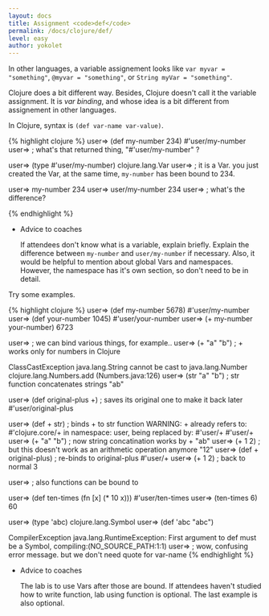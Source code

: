 ```yaml
---
layout: docs
title: Assignment <code>def</code>
permalink: /docs/clojure/def/
level: easy
author: yokolet
---
```


In other languages, a variable assignement looks like `var myvar = "something"`, `@myvar = "something"`, or `String myVar = "something"`.

Clojure does a bit different way. Besides, Clojure doesn't call it the variable assignment. It is *var binding*, and whose idea is a bit different from assignement in other languages.

In Clojure, syntax is `(def var-name var-value)`.

{% highlight clojure %}
user=> (def my-number 234)
#'user/my-number
user=> ; what's that returned thing, "#'user/my-number" ?

user=> (type #'user/my-number)
clojure.lang.Var
user=> ; it is a Var. you just created the Var, at the same time, `my-number` has been bound to 234.

user=> my-number
234
user=> user/my-number
234
user=> ; what's the difference?

{% endhighlight %}

- Advice to coaches

    If attendees don't know what is a variable, explain briefly.
    Explain the difference between `my-number` and `user/my-number` if necessary.
    Also, it would be helpful to mention about global Vars and namespaces.
    However, the namespace has it's own section, so don't need to be in detail.

Try some examples.

{% highlight clojure %}
user=> (def my-number 5678)
#'user/my-number
user=> (def your-number 1045)
#'user/your-number
user=> (+ my-number your-number)
6723

user=> ; we can bind various things, for example..
user=> (+ "a" "b") ; + works only for numbers in Clojure

ClassCastException java.lang.String cannot be cast to java.lang.Number  clojure.lang.Numbers.add (Numbers.java:126)
user=> (str "a" "b") ; str function concatenates strings
"ab"

user=> (def original-plus +) ; saves its original one to make it back later
#'user/original-plus

user=> (def + str) ; binds + to str function
WARNING: + already refers to: #'clojure.core/+ in namespace: user, being replaced by: #'user/+
#'user/+
user=> (+ "a" "b") ; now string concatination works by +
"ab"
user=> (+ 1 2) ; but this doesn't work as an arithmetic operation anymore
"12"
user=> (def + original-plus) ; re-binds to original-plus
#'user/+
user=> (+ 1 2) ; back to normal
3

user=> ; also functions can be bound to

user=> (def ten-times (fn [x] (* 10 x)))
#'user/ten-times
user=> (ten-times 6)
60

user=> (type 'abc)
clojure.lang.Symbol
user=> (def 'abc "abc")

CompilerException java.lang.RuntimeException: First argument to def must be a Symbol, compiling:(NO_SOURCE_PATH:1:1)
user=> ; wow, confusing error message. but we don't need quote for var-name
{% endhighlight %}

- Advice to coaches

    The lab is to use Vars after those are bound.
    If attendees haven't studied how to write function, lab using function is optional.
    The last example is also optional.
